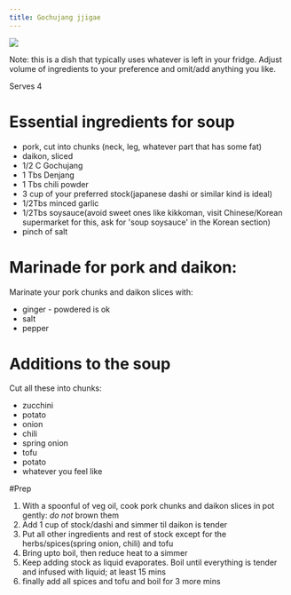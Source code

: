 ```yaml
---
title: Gochujang jjigae
---
```


![](http://i.imgur.com/9ndCA0U.png)

Note: this is a dish that typically uses whatever is left in your fridge.
Adjust volume of ingredients to your preference and omit/add anything you like.

Serves 4

# Essential ingredients for soup
* pork, cut into chunks (neck, leg, whatever part that has some fat)
* daikon, sliced
* 1/2 C Gochujang
* 1 Tbs Denjang
* 1 Tbs chili powder
* 3 cup of your preferred stock(japanese dashi or similar kind is ideal)
* 1/2Tbs minced garlic
* 1/2Tbs soysauce(avoid sweet ones like kikkoman, visit Chinese/Korean supermarket for this, ask for 'soup soysauce' in the Korean section)
* pinch of salt

# Marinade for pork and daikon:
Marinate your pork chunks and daikon slices with:
* ginger - powdered is ok
* salt
* pepper


# Additions to the soup
Cut all these into chunks:

* zucchini
* potato
* onion
* chili
* spring onion
* tofu
* potato 
* whatever you feel like



#Prep
1. With a spoonful of veg oil, cook pork chunks and daikon slices in pot gently: *do not* brown them
2. Add 1 cup of stock/dashi and simmer til daikon is tender
3. Put all other ingredients and rest of stock except for the herbs/spices(spring onion, chili) and tofu
4. Bring upto boil, then reduce heat to a simmer
4. Keep adding stock as liquid evaporates. Boil until everything is tender and infused with liquid; at least 15 mins
5. finally add all spices and tofu and boil for 3 more mins
